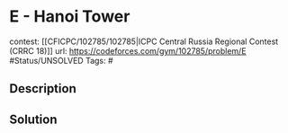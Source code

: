 # E - Hanoi Tower

contest: [[CFICPC/102785/102785|ICPC Central Russia Regional Contest (CRRC 18)]]
url: https://codeforces.com/gym/102785/problem/E
#Status/UNSOLVED
Tags: #

## Description

## Solution

